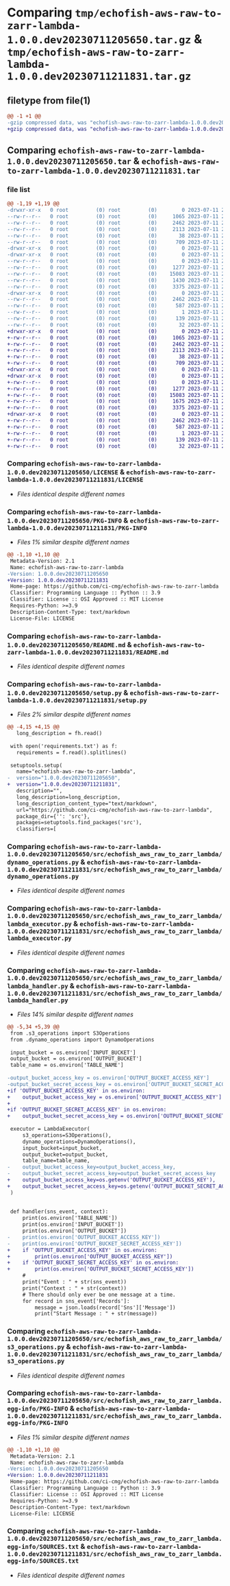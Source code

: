 # Comparing `tmp/echofish-aws-raw-to-zarr-lambda-1.0.0.dev20230711205650.tar.gz` & `tmp/echofish-aws-raw-to-zarr-lambda-1.0.0.dev20230711211831.tar.gz`

## filetype from file(1)

```diff
@@ -1 +1 @@
-gzip compressed data, was "echofish-aws-raw-to-zarr-lambda-1.0.0.dev20230711205650.tar", last modified: Tue Jul 11 20:57:50 2023, max compression
+gzip compressed data, was "echofish-aws-raw-to-zarr-lambda-1.0.0.dev20230711211831.tar", last modified: Tue Jul 11 21:19:31 2023, max compression
```

## Comparing `echofish-aws-raw-to-zarr-lambda-1.0.0.dev20230711205650.tar` & `echofish-aws-raw-to-zarr-lambda-1.0.0.dev20230711211831.tar`

### file list

```diff
@@ -1,19 +1,19 @@
-drwxr-xr-x   0 root         (0) root         (0)        0 2023-07-11 20:57:50.620138 echofish-aws-raw-to-zarr-lambda-1.0.0.dev20230711205650/
--rw-r--r--   0 root         (0) root         (0)     1065 2023-07-11 20:56:46.000000 echofish-aws-raw-to-zarr-lambda-1.0.0.dev20230711205650/LICENSE
--rw-r--r--   0 root         (0) root         (0)     2462 2023-07-11 20:57:50.620138 echofish-aws-raw-to-zarr-lambda-1.0.0.dev20230711205650/PKG-INFO
--rw-r--r--   0 root         (0) root         (0)     2113 2023-07-11 20:56:46.000000 echofish-aws-raw-to-zarr-lambda-1.0.0.dev20230711205650/README.md
--rw-r--r--   0 root         (0) root         (0)       38 2023-07-11 20:57:50.620138 echofish-aws-raw-to-zarr-lambda-1.0.0.dev20230711205650/setup.cfg
--rw-r--r--   0 root         (0) root         (0)      709 2023-07-11 20:57:46.000000 echofish-aws-raw-to-zarr-lambda-1.0.0.dev20230711205650/setup.py
-drwxr-xr-x   0 root         (0) root         (0)        0 2023-07-11 20:57:50.616138 echofish-aws-raw-to-zarr-lambda-1.0.0.dev20230711205650/src/
-drwxr-xr-x   0 root         (0) root         (0)        0 2023-07-11 20:57:50.616138 echofish-aws-raw-to-zarr-lambda-1.0.0.dev20230711205650/src/echofish_aws_raw_to_zarr_lambda/
--rw-r--r--   0 root         (0) root         (0)        0 2023-07-11 20:56:46.000000 echofish-aws-raw-to-zarr-lambda-1.0.0.dev20230711205650/src/echofish_aws_raw_to_zarr_lambda/__init__.py
--rw-r--r--   0 root         (0) root         (0)     1277 2023-07-11 20:56:46.000000 echofish-aws-raw-to-zarr-lambda-1.0.0.dev20230711205650/src/echofish_aws_raw_to_zarr_lambda/dynamo_operations.py
--rw-r--r--   0 root         (0) root         (0)    15083 2023-07-11 20:56:46.000000 echofish-aws-raw-to-zarr-lambda-1.0.0.dev20230711205650/src/echofish_aws_raw_to_zarr_lambda/lambda_executor.py
--rw-r--r--   0 root         (0) root         (0)     1430 2023-07-11 20:56:46.000000 echofish-aws-raw-to-zarr-lambda-1.0.0.dev20230711205650/src/echofish_aws_raw_to_zarr_lambda/lambda_handler.py
--rw-r--r--   0 root         (0) root         (0)     3375 2023-07-11 20:56:46.000000 echofish-aws-raw-to-zarr-lambda-1.0.0.dev20230711205650/src/echofish_aws_raw_to_zarr_lambda/s3_operations.py
-drwxr-xr-x   0 root         (0) root         (0)        0 2023-07-11 20:57:50.620138 echofish-aws-raw-to-zarr-lambda-1.0.0.dev20230711205650/src/echofish_aws_raw_to_zarr_lambda.egg-info/
--rw-r--r--   0 root         (0) root         (0)     2462 2023-07-11 20:57:50.000000 echofish-aws-raw-to-zarr-lambda-1.0.0.dev20230711205650/src/echofish_aws_raw_to_zarr_lambda.egg-info/PKG-INFO
--rw-r--r--   0 root         (0) root         (0)      587 2023-07-11 20:57:50.000000 echofish-aws-raw-to-zarr-lambda-1.0.0.dev20230711205650/src/echofish_aws_raw_to_zarr_lambda.egg-info/SOURCES.txt
--rw-r--r--   0 root         (0) root         (0)        1 2023-07-11 20:57:50.000000 echofish-aws-raw-to-zarr-lambda-1.0.0.dev20230711205650/src/echofish_aws_raw_to_zarr_lambda.egg-info/dependency_links.txt
--rw-r--r--   0 root         (0) root         (0)      139 2023-07-11 20:57:50.000000 echofish-aws-raw-to-zarr-lambda-1.0.0.dev20230711205650/src/echofish_aws_raw_to_zarr_lambda.egg-info/requires.txt
--rw-r--r--   0 root         (0) root         (0)       32 2023-07-11 20:57:50.000000 echofish-aws-raw-to-zarr-lambda-1.0.0.dev20230711205650/src/echofish_aws_raw_to_zarr_lambda.egg-info/top_level.txt
+drwxr-xr-x   0 root         (0) root         (0)        0 2023-07-11 21:19:31.591630 echofish-aws-raw-to-zarr-lambda-1.0.0.dev20230711211831/
+-rw-r--r--   0 root         (0) root         (0)     1065 2023-07-11 21:18:26.000000 echofish-aws-raw-to-zarr-lambda-1.0.0.dev20230711211831/LICENSE
+-rw-r--r--   0 root         (0) root         (0)     2462 2023-07-11 21:19:31.591630 echofish-aws-raw-to-zarr-lambda-1.0.0.dev20230711211831/PKG-INFO
+-rw-r--r--   0 root         (0) root         (0)     2113 2023-07-11 21:18:26.000000 echofish-aws-raw-to-zarr-lambda-1.0.0.dev20230711211831/README.md
+-rw-r--r--   0 root         (0) root         (0)       38 2023-07-11 21:19:31.591630 echofish-aws-raw-to-zarr-lambda-1.0.0.dev20230711211831/setup.cfg
+-rw-r--r--   0 root         (0) root         (0)      709 2023-07-11 21:19:27.000000 echofish-aws-raw-to-zarr-lambda-1.0.0.dev20230711211831/setup.py
+drwxr-xr-x   0 root         (0) root         (0)        0 2023-07-11 21:19:31.587630 echofish-aws-raw-to-zarr-lambda-1.0.0.dev20230711211831/src/
+drwxr-xr-x   0 root         (0) root         (0)        0 2023-07-11 21:19:31.587630 echofish-aws-raw-to-zarr-lambda-1.0.0.dev20230711211831/src/echofish_aws_raw_to_zarr_lambda/
+-rw-r--r--   0 root         (0) root         (0)        0 2023-07-11 21:18:26.000000 echofish-aws-raw-to-zarr-lambda-1.0.0.dev20230711211831/src/echofish_aws_raw_to_zarr_lambda/__init__.py
+-rw-r--r--   0 root         (0) root         (0)     1277 2023-07-11 21:18:26.000000 echofish-aws-raw-to-zarr-lambda-1.0.0.dev20230711211831/src/echofish_aws_raw_to_zarr_lambda/dynamo_operations.py
+-rw-r--r--   0 root         (0) root         (0)    15083 2023-07-11 21:18:26.000000 echofish-aws-raw-to-zarr-lambda-1.0.0.dev20230711211831/src/echofish_aws_raw_to_zarr_lambda/lambda_executor.py
+-rw-r--r--   0 root         (0) root         (0)     1675 2023-07-11 21:18:26.000000 echofish-aws-raw-to-zarr-lambda-1.0.0.dev20230711211831/src/echofish_aws_raw_to_zarr_lambda/lambda_handler.py
+-rw-r--r--   0 root         (0) root         (0)     3375 2023-07-11 21:18:26.000000 echofish-aws-raw-to-zarr-lambda-1.0.0.dev20230711211831/src/echofish_aws_raw_to_zarr_lambda/s3_operations.py
+drwxr-xr-x   0 root         (0) root         (0)        0 2023-07-11 21:19:31.591630 echofish-aws-raw-to-zarr-lambda-1.0.0.dev20230711211831/src/echofish_aws_raw_to_zarr_lambda.egg-info/
+-rw-r--r--   0 root         (0) root         (0)     2462 2023-07-11 21:19:31.000000 echofish-aws-raw-to-zarr-lambda-1.0.0.dev20230711211831/src/echofish_aws_raw_to_zarr_lambda.egg-info/PKG-INFO
+-rw-r--r--   0 root         (0) root         (0)      587 2023-07-11 21:19:31.000000 echofish-aws-raw-to-zarr-lambda-1.0.0.dev20230711211831/src/echofish_aws_raw_to_zarr_lambda.egg-info/SOURCES.txt
+-rw-r--r--   0 root         (0) root         (0)        1 2023-07-11 21:19:31.000000 echofish-aws-raw-to-zarr-lambda-1.0.0.dev20230711211831/src/echofish_aws_raw_to_zarr_lambda.egg-info/dependency_links.txt
+-rw-r--r--   0 root         (0) root         (0)      139 2023-07-11 21:19:31.000000 echofish-aws-raw-to-zarr-lambda-1.0.0.dev20230711211831/src/echofish_aws_raw_to_zarr_lambda.egg-info/requires.txt
+-rw-r--r--   0 root         (0) root         (0)       32 2023-07-11 21:19:31.000000 echofish-aws-raw-to-zarr-lambda-1.0.0.dev20230711211831/src/echofish_aws_raw_to_zarr_lambda.egg-info/top_level.txt
```

### Comparing `echofish-aws-raw-to-zarr-lambda-1.0.0.dev20230711205650/LICENSE` & `echofish-aws-raw-to-zarr-lambda-1.0.0.dev20230711211831/LICENSE`

 * *Files identical despite different names*

### Comparing `echofish-aws-raw-to-zarr-lambda-1.0.0.dev20230711205650/PKG-INFO` & `echofish-aws-raw-to-zarr-lambda-1.0.0.dev20230711211831/PKG-INFO`

 * *Files 1% similar despite different names*

```diff
@@ -1,10 +1,10 @@
 Metadata-Version: 2.1
 Name: echofish-aws-raw-to-zarr-lambda
-Version: 1.0.0.dev20230711205650
+Version: 1.0.0.dev20230711211831
 Home-page: https://github.com/ci-cmg/echofish-aws-raw-to-zarr-lambda
 Classifier: Programming Language :: Python :: 3.9
 Classifier: License :: OSI Approved :: MIT License
 Requires-Python: >=3.9
 Description-Content-Type: text/markdown
 License-File: LICENSE
```

### Comparing `echofish-aws-raw-to-zarr-lambda-1.0.0.dev20230711205650/README.md` & `echofish-aws-raw-to-zarr-lambda-1.0.0.dev20230711211831/README.md`

 * *Files identical despite different names*

### Comparing `echofish-aws-raw-to-zarr-lambda-1.0.0.dev20230711205650/setup.py` & `echofish-aws-raw-to-zarr-lambda-1.0.0.dev20230711211831/setup.py`

 * *Files 2% similar despite different names*

```diff
@@ -4,15 +4,15 @@
   long_description = fh.read()
 
 with open('requirements.txt') as f:
   requirements = f.read().splitlines()
 
 setuptools.setup(
   name="echofish-aws-raw-to-zarr-lambda",
-  version="1.0.0.dev20230711205650",
+  version="1.0.0.dev20230711211831",
   description="",
   long_description=long_description,
   long_description_content_type="text/markdown",
   url="https://github.com/ci-cmg/echofish-aws-raw-to-zarr-lambda",
   package_dir={'': 'src'},
   packages=setuptools.find_packages('src'),
   classifiers=[
```

### Comparing `echofish-aws-raw-to-zarr-lambda-1.0.0.dev20230711205650/src/echofish_aws_raw_to_zarr_lambda/dynamo_operations.py` & `echofish-aws-raw-to-zarr-lambda-1.0.0.dev20230711211831/src/echofish_aws_raw_to_zarr_lambda/dynamo_operations.py`

 * *Files identical despite different names*

### Comparing `echofish-aws-raw-to-zarr-lambda-1.0.0.dev20230711205650/src/echofish_aws_raw_to_zarr_lambda/lambda_executor.py` & `echofish-aws-raw-to-zarr-lambda-1.0.0.dev20230711211831/src/echofish_aws_raw_to_zarr_lambda/lambda_executor.py`

 * *Files identical despite different names*

### Comparing `echofish-aws-raw-to-zarr-lambda-1.0.0.dev20230711205650/src/echofish_aws_raw_to_zarr_lambda/lambda_handler.py` & `echofish-aws-raw-to-zarr-lambda-1.0.0.dev20230711211831/src/echofish_aws_raw_to_zarr_lambda/lambda_handler.py`

 * *Files 14% similar despite different names*

```diff
@@ -5,34 +5,39 @@
 from .s3_operations import S3Operations
 from .dynamo_operations import DynamoOperations
 
 input_bucket = os.environ['INPUT_BUCKET']
 output_bucket = os.environ['OUTPUT_BUCKET']
 table_name = os.environ['TABLE_NAME']
 
-output_bucket_access_key = os.environ['OUTPUT_BUCKET_ACCESS_KEY']
-output_bucket_secret_access_key = os.environ['OUTPUT_BUCKET_SECRET_ACCESS_KEY']
+if 'OUTPUT_BUCKET_ACCESS_KEY' in os.environ:
+    output_bucket_access_key = os.environ['OUTPUT_BUCKET_ACCESS_KEY']
+
+if 'OUTPUT_BUCKET_SECRET_ACCESS_KEY' in os.environ:
+    output_bucket_secret_access_key = os.environ['OUTPUT_BUCKET_SECRET_ACCESS_KEY']
 
 executor = LambdaExecutor(
     s3_operations=S3Operations(),
     dynamo_operations=DynamoOperations(),
     input_bucket=input_bucket,
     output_bucket=output_bucket,
     table_name=table_name,
-    output_bucket_access_key=output_bucket_access_key,
-    output_bucket_secret_access_key=output_bucket_secret_access_key
+    output_bucket_access_key=os.getenv('OUTPUT_BUCKET_ACCESS_KEY'),
+    output_bucket_secret_access_key=os.getenv('OUTPUT_BUCKET_SECRET_ACCESS_KEY')
 )
 
 
 def handler(sns_event, context):
     print(os.environ['TABLE_NAME'])
     print(os.environ['INPUT_BUCKET'])
     print(os.environ['OUTPUT_BUCKET'])
-    print(os.environ['OUTPUT_BUCKET_ACCESS_KEY'])
-    print(os.environ['OUTPUT_BUCKET_SECRET_ACCESS_KEY'])
+    if 'OUTPUT_BUCKET_ACCESS_KEY' in os.environ:
+        print(os.environ['OUTPUT_BUCKET_ACCESS_KEY'])
+    if 'OUTPUT_BUCKET_SECRET_ACCESS_KEY' in os.environ:
+        print(os.environ['OUTPUT_BUCKET_SECRET_ACCESS_KEY'])
     #
     print("Event : " + str(sns_event))
     print("Context : " + str(context))
     # There should only ever be one message at a time.
     for record in sns_event['Records']:
         message = json.loads(record['Sns']['Message'])
         print("Start Message : " + str(message))
```

### Comparing `echofish-aws-raw-to-zarr-lambda-1.0.0.dev20230711205650/src/echofish_aws_raw_to_zarr_lambda/s3_operations.py` & `echofish-aws-raw-to-zarr-lambda-1.0.0.dev20230711211831/src/echofish_aws_raw_to_zarr_lambda/s3_operations.py`

 * *Files identical despite different names*

### Comparing `echofish-aws-raw-to-zarr-lambda-1.0.0.dev20230711205650/src/echofish_aws_raw_to_zarr_lambda.egg-info/PKG-INFO` & `echofish-aws-raw-to-zarr-lambda-1.0.0.dev20230711211831/src/echofish_aws_raw_to_zarr_lambda.egg-info/PKG-INFO`

 * *Files 1% similar despite different names*

```diff
@@ -1,10 +1,10 @@
 Metadata-Version: 2.1
 Name: echofish-aws-raw-to-zarr-lambda
-Version: 1.0.0.dev20230711205650
+Version: 1.0.0.dev20230711211831
 Home-page: https://github.com/ci-cmg/echofish-aws-raw-to-zarr-lambda
 Classifier: Programming Language :: Python :: 3.9
 Classifier: License :: OSI Approved :: MIT License
 Requires-Python: >=3.9
 Description-Content-Type: text/markdown
 License-File: LICENSE
```

### Comparing `echofish-aws-raw-to-zarr-lambda-1.0.0.dev20230711205650/src/echofish_aws_raw_to_zarr_lambda.egg-info/SOURCES.txt` & `echofish-aws-raw-to-zarr-lambda-1.0.0.dev20230711211831/src/echofish_aws_raw_to_zarr_lambda.egg-info/SOURCES.txt`

 * *Files identical despite different names*

